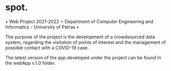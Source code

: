 # spot.
• Web Project 2021-2022 ~ Department of Computer Engineering and Informatics - University of Patras •

The purpose of the project is the development of a crowdsourced data system, regarding the visitation of points of interest and the management of possible contact with a COVID-19 case.

The latest version of the app developed under the project can be found in the webApp v.1.0 folder.
